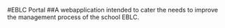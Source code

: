 #EBLC Portal
##A webapplication intended to cater the needs to improve the management process of the school EBLC. 
